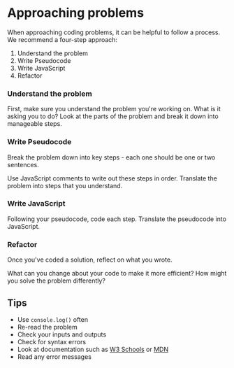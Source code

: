 # Approaching problems

When approaching coding problems, it can be helpful to follow a process. We recommend a four-step approach:

1. Understand the problem
1. Write Pseudocode
1. Write JavaScript
1. Refactor

### Understand the problem

First, make sure you understand the problem you're working on. What is it asking you to do? Look at the parts of the problem and break it down into manageable steps.

### Write Pseudocode

Break the problem down into key steps - each one should be one or two sentences.

Use JavaScript comments to write out these steps in order. Translate the problem into steps that you understand.

### Write JavaScript

Following your pseudocode, code each step. Translate the pseudocode into JavaScript.

### Refactor

Once you've coded a solution, reflect on what you wrote.

What can you change about your code to make it more efficient? How might you solve the problem differently?

## Tips

- Use `console.log()` often
- Re-read the problem
- Check your inputs and outputs
- Check for syntax errors
- Look at documentation such as [W3 Schools](https://www.w3schools.com/) or [MDN](https://developer.mozilla.org/en-US/)
- Read any error messages
